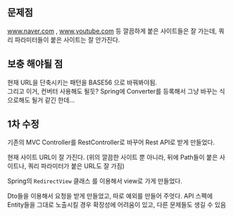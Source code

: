 ## 문제점

www.naver.com , www.youtube.com 등 깔끔하게 붙은 사이트들은 잘 가는데,
쿼리 파라미터들이 붙은 사이트는 잘 안가진다. 

## 보충 해야될 점
현재 URL을 단축시키는 패턴을 BASE56 으로 바꿔봐야됨.  
그리고 이거, 컨버터 사용해도 될듯? Spring에 Converter를 등록해서 그냥 바꾸는 식으로해도 될거
같긴 한데...


## 1차 수정 

기존의 MVC Controller를 RestController로 바꾸어 Rest API로 받게 만들었다.

현재 사이트 URL이 잘 가진다. (위의 깔끔한 사이트 뿐 아니라, 뒤에 Path들이 붙은 사이트나,
쿼리 파라미터가 붙은 URL도 잘 가짐)

Spring의 `RedirectView` 클래스 를 이용해서 view로 가게 만들었다.

Dto들을 이용해서 요청을 받게 만들었고, 따로 예외를 만들어 주엇다. API 스펙에
Entity들을 그대로 노출시킬 경우 확장성에 어려움이 있고, 다른 문제들도 생길 수 있음

